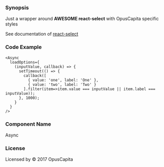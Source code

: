 ### Synopsis

Just a wrapper around **AWESOME react-select** with OpusCapita specific styles

See documentation of [react-select](https://github.com/JedWatson/react-select)


### Code Example

```
<Async
  loadOptions={
    (inputValue, callback) => {
      setTimeout(() => {
        callback([
          { value: 'one', label: 'One' },
          { value: 'two', label: 'Two' }
        ].filter(item=>item.value === inputValue || item.label === inputValue));
      }, 1000);
    }
  }
/>
```

### Component Name

Async

### License

Licensed by © 2017 OpusCapita

